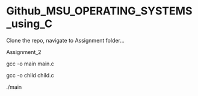 # Github_MSU_OPERATING_SYSTEMS_using_C
 Clone the repo, navigate to Assignment folder...
 
 Assignment_2
 
 gcc -o main main.c
 
 gcc -o child child.c
 
 ./main
